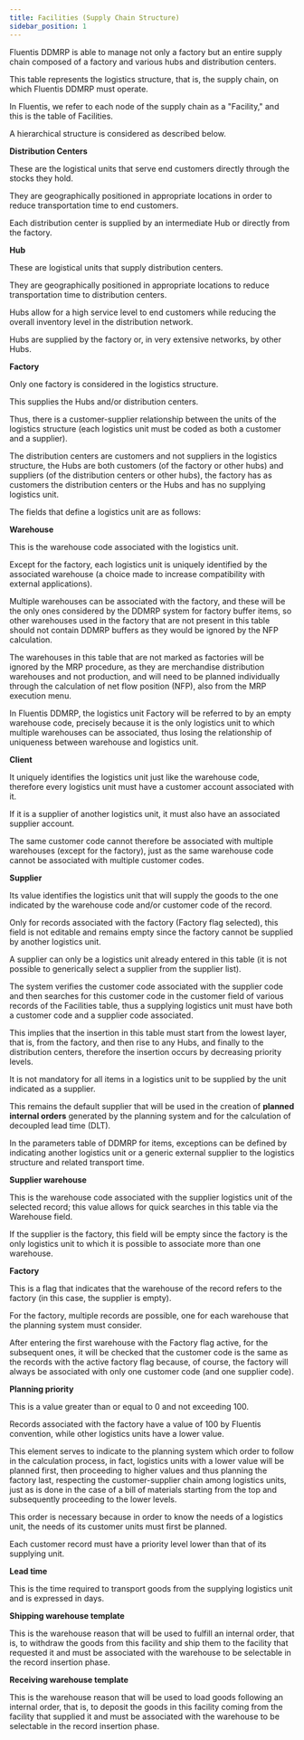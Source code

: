 ```yaml
---
title: Facilities (Supply Chain Structure)
sidebar_position: 1
---
```


Fluentis DDMRP is able to manage not only a factory but an entire supply chain composed of a factory and various hubs and distribution centers.

This table represents the logistics structure, that is, the supply chain, on which Fluentis DDMRP must operate.

In Fluentis, we refer to each node of the supply chain as a "Facility," and this is the table of Facilities.

A hierarchical structure is considered as described below.

**Distribution Centers**

These are the logistical units that serve end customers directly through the stocks they hold.

They are geographically positioned in appropriate locations in order to reduce transportation time to end customers.

Each distribution center is supplied by an intermediate Hub or directly from the factory.

**Hub**

These are logistical units that supply distribution centers.

They are geographically positioned in appropriate locations to reduce transportation time to distribution centers.

Hubs allow for a high service level to end customers while reducing the overall inventory level in the distribution network.

Hubs are supplied by the factory or, in very extensive networks, by other Hubs.

**Factory**

Only one factory is considered in the logistics structure.

This supplies the Hubs and/or distribution centers.

Thus, there is a customer-supplier relationship between the units of the logistics structure (each logistics unit must be coded as both a customer and a supplier).

The distribution centers are customers and not suppliers in the logistics structure, the Hubs are both customers (of the factory or other hubs) and suppliers (of the distribution centers or other hubs), the factory has as customers the distribution centers or the Hubs and has no supplying logistics unit.

The fields that define a logistics unit are as follows:

**Warehouse**

This is the warehouse code associated with the logistics unit.

Except for the factory, each logistics unit is uniquely identified by the associated warehouse (a choice made to increase compatibility with external applications).

Multiple warehouses can be associated with the factory, and these will be the only ones considered by the DDMRP system for factory buffer items, so other warehouses used in the factory that are not present in this table should not contain DDMRP buffers as they would be ignored by the NFP calculation.

The warehouses in this table that are not marked as factories will be ignored by the MRP procedure, as they are merchandise distribution warehouses and not production, and will need to be planned individually through the calculation of net flow position (NFP), also from the MRP execution menu.

In Fluentis DDMRP, the logistics unit Factory will be referred to by an empty warehouse code, precisely because it is the only logistics unit to which multiple warehouses can be associated, thus losing the relationship of uniqueness between warehouse and logistics unit.

**Client**

It uniquely identifies the logistics unit just like the warehouse code, therefore every logistics unit must have a customer account associated with it.

If it is a supplier of another logistics unit, it must also have an associated supplier account.

The same customer code cannot therefore be associated with multiple warehouses (except for the factory), just as the same warehouse code cannot be associated with multiple customer codes.

**Supplier**

Its value identifies the logistics unit that will supply the goods to the one indicated by the warehouse code and/or customer code of the record.

Only for records associated with the factory (Factory flag selected), this field is not editable and remains empty since the factory cannot be supplied by another logistics unit.

A supplier can only be a logistics unit already entered in this table (it is not possible to generically select a supplier from the supplier list).

The system verifies the customer code associated with the supplier code and then searches for this customer code in the customer field of various records of the Facilities table, thus a supplying logistics unit must have both a customer code and a supplier code associated.

This implies that the insertion in this table must start from the lowest layer, that is, from the factory, and then rise to any Hubs, and finally to the distribution centers, therefore the insertion occurs by decreasing priority levels.

It is not mandatory for all items in a logistics unit to be supplied by the unit indicated as a supplier.

This remains the default supplier that will be used in the creation of **planned internal orders** generated by the planning system and for the calculation of decoupled lead time (DLT).

In the parameters table of DDMRP for items, exceptions can be defined by indicating another logistics unit or a generic external supplier to the logistics structure and related transport time.

**Supplier warehouse**

This is the warehouse code associated with the supplier logistics unit of the selected record; this value allows for quick searches in this table via the Warehouse field.

If the supplier is the factory, this field will be empty since the factory is the only logistics unit to which it is possible to associate more than one warehouse.

**Factory**

This is a flag that indicates that the warehouse of the record refers to the factory (in this case, the supplier is empty).

For the factory, multiple records are possible, one for each warehouse that the planning system must consider.

After entering the first warehouse with the Factory flag active, for the subsequent ones, it will be checked that the customer code is the same as the records with the active factory flag because, of course, the factory will always be associated with only one customer code (and one supplier code).

**Planning priority**

This is a value greater than or equal to 0 and not exceeding 100.

Records associated with the factory have a value of 100 by Fluentis convention, while other logistics units have a lower value.

This element serves to indicate to the planning system which order to follow in the calculation process, in fact, logistics units with a lower value will be planned first, then proceeding to higher values and thus planning the factory last, respecting the customer-supplier chain among logistics units, just as is done in the case of a bill of materials starting from the top and subsequently proceeding to the lower levels.

This order is necessary because in order to know the needs of a logistics unit, the needs of its customer units must first be planned.

Each customer record must have a priority level lower than that of its supplying unit.

**Lead time**

This is the time required to transport goods from the supplying logistics unit and is expressed in days.

**Shipping warehouse template** 

This is the warehouse reason that will be used to fulfill an internal order, that is, to withdraw the goods from this facility and ship them to the facility that requested it and must be associated with the warehouse to be selectable in the record insertion phase.

**Receiving warehouse template**

This is the warehouse reason that will be used to load goods following an internal order, that is, to deposit the goods in this facility coming from the facility that supplied it and must be associated with the warehouse to be selectable in the record insertion phase.
